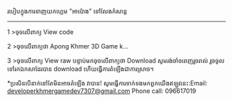 របៀបក្នុងការទាញយកហ្គេម "អាប៉ោង" ទៅលែងកំសាន្ត
_______________________

1 >ចុចលើពាក្យ View code

2 >ចុចលើពាក្យថា Apong Khmer 3D Game k...

3 >ចុចលើពាក្យ View raw បន្ទាប់មកចុចលើពាក្យថា Download
សូមរង់ចាំឲពេញរួចរាល់ រួចចូលទៅរកឯកសាដែរបាន download
ហើយធ្វើការតំឡើងជាការស្រាច។

*ប្រសិនបើនាក់នៅតែមិនអាចតំឡើង វាបាន!
សូមធ្វើការទាក់ទងមកពួកយើងឥឡូវនេះ:Email: developerkhmergamedev7307@gmail.com
Phone call: 096617019
